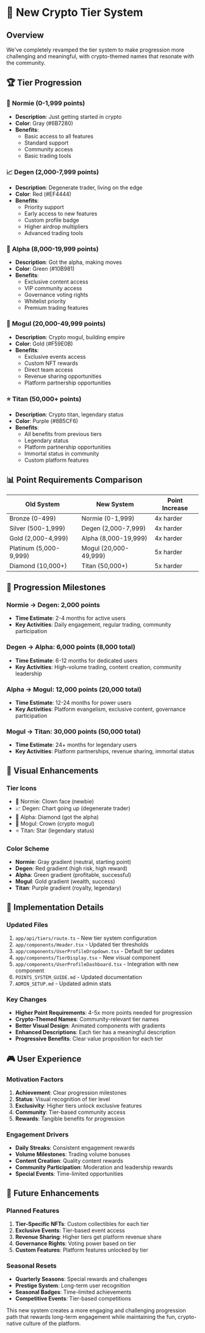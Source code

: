 # 🚀 New Crypto Tier System

## Overview
We've completely revamped the tier system to make progression more challenging and meaningful, with crypto-themed names that resonate with the community.

## 🏆 Tier Progression

### 🤡 **Normie** (0-1,999 points)
- **Description**: Just getting started in crypto
- **Color**: Gray (#6B7280)
- **Benefits**:
  - Basic access to all features
  - Standard support
  - Community access
  - Basic trading tools

### 📈 **Degen** (2,000-7,999 points)
- **Description**: Degenerate trader, living on the edge
- **Color**: Red (#EF4444)
- **Benefits**:
  - Priority support
  - Early access to new features
  - Custom profile badge
  - Higher airdrop multipliers
  - Advanced trading tools

### 💎 **Alpha** (8,000-19,999 points)
- **Description**: Got the alpha, making moves
- **Color**: Green (#10B981)
- **Benefits**:
  - Exclusive content access
  - VIP community access
  - Governance voting rights
  - Whitelist priority
  - Premium trading features

### 👑 **Mogul** (20,000-49,999 points)
- **Description**: Crypto mogul, building empire
- **Color**: Gold (#F59E0B)
- **Benefits**:
  - Exclusive events access
  - Custom NFT rewards
  - Direct team access
  - Revenue sharing opportunities
  - Platform partnership opportunities

### ⭐ **Titan** (50,000+ points)
- **Description**: Crypto titan, legendary status
- **Color**: Purple (#8B5CF6)
- **Benefits**:
  - All benefits from previous tiers
  - Legendary status
  - Platform partnership opportunities
  - Immortal status in community
  - Custom platform features

## 📊 Point Requirements Comparison

| Old System | New System | Point Increase |
|------------|------------|----------------|
| Bronze (0-499) | Normie (0-1,999) | 4x harder |
| Silver (500-1,999) | Degen (2,000-7,999) | 4x harder |
| Gold (2,000-4,999) | Alpha (8,000-19,999) | 4x harder |
| Platinum (5,000-9,999) | Mogul (20,000-49,999) | 5x harder |
| Diamond (10,000+) | Titan (50,000+) | 5x harder |

## 🎯 Progression Milestones

### Normie → Degen: 2,000 points
- **Time Estimate**: 2-4 months for active users
- **Key Activities**: Daily engagement, regular trading, community participation

### Degen → Alpha: 6,000 points (8,000 total)
- **Time Estimate**: 6-12 months for dedicated users
- **Key Activities**: High-volume trading, content creation, community leadership

### Alpha → Mogul: 12,000 points (20,000 total)
- **Time Estimate**: 12-24 months for power users
- **Key Activities**: Platform evangelism, exclusive content, governance participation

### Mogul → Titan: 30,000 points (50,000 total)
- **Time Estimate**: 24+ months for legendary users
- **Key Activities**: Platform partnerships, revenue sharing, immortal status

## 🎨 Visual Enhancements

### Tier Icons
- 🤡 Normie: Clown face (newbie)
- 📈 Degen: Chart going up (degenerate trader)
- 💎 Alpha: Diamond (got the alpha)
- 👑 Mogul: Crown (crypto mogul)
- ⭐ Titan: Star (legendary status)

### Color Scheme
- **Normie**: Gray gradient (neutral, starting point)
- **Degen**: Red gradient (high risk, high reward)
- **Alpha**: Green gradient (profitable, successful)
- **Mogul**: Gold gradient (wealth, success)
- **Titan**: Purple gradient (royalty, legendary)

## 🚀 Implementation Details

### Updated Files
1. `app/api/tiers/route.ts` - New tier system configuration
2. `app/components/Header.tsx` - Updated tier thresholds
3. `app/components/UserProfileDropdown.tsx` - Default tier updates
4. `app/components/TierDisplay.tsx` - New visual component
5. `app/components/UserProfileDashboard.tsx` - Integration with new component
6. `POINTS_SYSTEM_GUIDE.md` - Updated documentation
7. `ADMIN_SETUP.md` - Updated admin stats

### Key Changes
- **Higher Point Requirements**: 4-5x more points needed for progression
- **Crypto-Themed Names**: Community-relevant tier names
- **Better Visual Design**: Animated components with gradients
- **Enhanced Descriptions**: Each tier has a meaningful description
- **Progressive Benefits**: Clear value proposition for each tier

## 🎮 User Experience

### Motivation Factors
1. **Achievement**: Clear progression milestones
2. **Status**: Visual recognition of tier level
3. **Exclusivity**: Higher tiers unlock exclusive features
4. **Community**: Tier-based community access
5. **Rewards**: Tangible benefits for progression

### Engagement Drivers
- **Daily Streaks**: Consistent engagement rewards
- **Volume Milestones**: Trading volume bonuses
- **Content Creation**: Quality content rewards
- **Community Participation**: Moderation and leadership rewards
- **Special Events**: Time-limited opportunities

## 🔮 Future Enhancements

### Planned Features
1. **Tier-Specific NFTs**: Custom collectibles for each tier
2. **Exclusive Events**: Tier-based event access
3. **Revenue Sharing**: Higher tiers get platform revenue share
4. **Governance Rights**: Voting power based on tier
5. **Custom Features**: Platform features unlocked by tier

### Seasonal Resets
- **Quarterly Seasons**: Special rewards and challenges
- **Prestige System**: Long-term user recognition
- **Seasonal Badges**: Time-limited achievements
- **Competitive Events**: Tier-based competitions

This new system creates a more engaging and challenging progression path that rewards long-term engagement while maintaining the fun, crypto-native culture of the platform.
